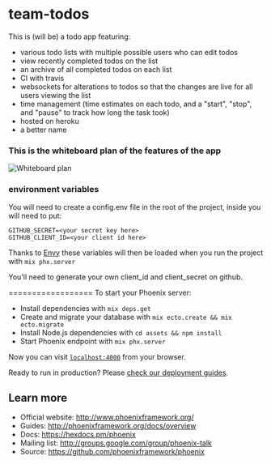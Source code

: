 # team-todos

This is (will be) a todo app featuring:
+ various todo lists with multiple possible users who can edit todos
+ view recently completed todos on the list
+ an archive of all completed todos on each list
+ CI with travis
+ websockets for alterations to todos so that the changes are live for all users viewing the list
+ time management (time estimates on each todo, and a "start", "stop", and "pause" to track how long the task took)
+ hosted on heroku
+ a better name


### This is the whiteboard plan of the features of the app
![Whiteboard plan](https://user-images.githubusercontent.com/22300773/29609471-3bdeb9d0-87ef-11e7-8c37-c8f489e81296.jpg)


### environment variables

You will need to create a config.env file in the root of the project, inside you will need to put:

```
GITHUB_SECRET=<your secret key here>
GITHUB_CLIENT_ID=<your client id here>
```

Thanks to [Envy](https://github.com/BlakeWilliams/envy) these variables will then be loaded when you run the project with `mix phx.server`

You'll need to generate your own client_id and client_secret on github.

==================
To start your Phoenix server:

  * Install dependencies with `mix deps.get`
  * Create and migrate your database with `mix ecto.create && mix ecto.migrate`
  * Install Node.js dependencies with `cd assets && npm install`
  * Start Phoenix endpoint with `mix phx.server`

Now you can visit [`localhost:4000`](http://localhost:4000) from your browser.

Ready to run in production? Please [check our deployment guides](http://www.phoenixframework.org/docs/deployment).

## Learn more

  * Official website: http://www.phoenixframework.org/
  * Guides: http://phoenixframework.org/docs/overview
  * Docs: https://hexdocs.pm/phoenix
  * Mailing list: http://groups.google.com/group/phoenix-talk
  * Source: https://github.com/phoenixframework/phoenix
